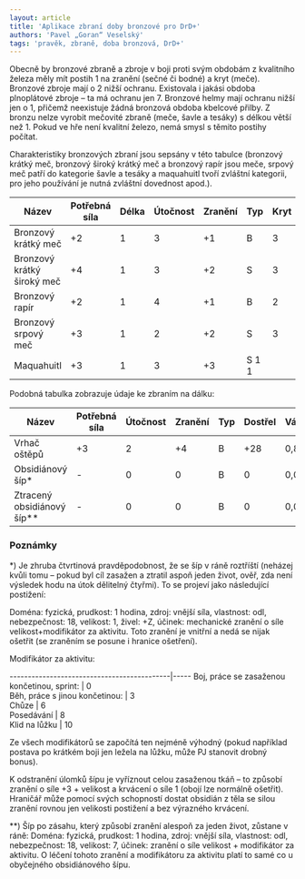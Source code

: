 ```yaml
---
layout: article
title: 'Aplikace zbraní doby bronzové pro DrD+'
authors: 'Pavel „Goran“ Veselský'
tags: 'pravěk, zbraně, doba bronzová, DrD+'
---
```


Obecně by bronzové zbraně a zbroje v boji proti svým obdobám z kvalitního železa měly mít postih ­1 na zranění (sečné či bodné) a kryt (meče). Bronzové 
zbroje mají o 2 nižší ochranu. Existovala i jakási obdoba plnoplátové zbroje – ta má ochranu jen 7. Bronzové helmy mají ochranu nižší jen o 1, přičemž neexistuje žádná bronzová obdoba kbelcové přilby. Z bronzu nelze vyrobit mečovité zbraně (meče, šavle a tesáky) s délkou větší než 1. Pokud ve hře není kvalitní železo, nemá smysl s těmito postihy počítat. 

Charakteristiky bronzových zbraní jsou sepsány v této tabulce (bronzový krátký meč, bronzový široký krátký meč a bronzový rapír jsou meče, srpový meč patří do kategorie šavle a tesáky a maquahuitl tvoří zvláštní kategorii, pro jeho používání je nutná zvláštní dovednost apod.). 

Název                      | Potřebná síla | Délka | Útočnost | Zranění | Typ | Kryt | Váha
---------------------------|---------------|-------|----------|---------|-----|------|-----  
Bronzový krátký meč        | +2            | 1     | 3        | +1      | B   | 3    | 1,3  
Bronzový krátký široký meč | +4            | 1     | 3        | +2      | S   | 3    | 1,5  
Bronzový rapír             | +2            | 1     | 4        | +1      | B   | 2    | 1,4  
Bronzový srpový meč        | +3            | 1     | 2        | +2      | S   | 3    | 1,3  
Maquahuitl                 | +3            | 1     | 3        | +3      | S   1 1    |

Podobná tabulka zobrazuje údaje ke zbraním na dálku: 

Název                      | Potřebná síla | Útočnost | Zranění | Typ | Dostřel | Váha
---------------------------|---------------|----------|---------|-----|---------|------  
Vrhač oštěpů               | +3            |  2       |  +4     | B   |  +28    | 0,8  
Obsidiánový šíp*  ­         | -             |  0       |  0      | B   |  0      | 0,05  
Ztracený obsidiánový šíp** | -             |  0       | 0       | B   |  0      | 0,05  

### Poznámky
*) Je zhruba čtvrtinová pravděpodobnost, že se šíp v ráně roztříští (neházej kvůli tomu – pokud byl cíl zasažen a ztratil aspoň jeden život, ověř, zda není výsledek hodu na útok dělitelný čtyřmi). To se projeví jako následující postižení: 

Doména: fyzická, prudkost: 1 hodina, zdroj: vnější síla, vlastnost: odl, nebezpečnost: 18, velikost: 1, živel: +Z, účinek: mechanické zranění o síle velikost+modifikátor za aktivitu. Toto zranění je vnitřní a nedá se nijak ošetřit (se zraněním se posune i hranice 
ošetření). 

Modifikátor za aktivitu:
  
--------------------------------------------|-----
Boj, práce se zasaženou končetinou, sprint: | 0  
Běh, práce s jinou končetinou:              | ­3  
Chůze                                       | 6  
Posedávání                                  | ­8  
Klid na lůžku                               | ­10  

Ze všech modifikátorů se započítá ten nejméně výhodný (pokud například postava po krátkém boji jen ležela na lůžku, může PJ stanovit drobný bonus). 

K odstranění úlomků šípu je vyříznout celou zasaženou tkáň – to způsobí zranění o síle +3 + velikost a krvácení o síle 1 (obojí lze normálně ošetřit). Hraničář může pomocí svých schopností dostat obsidián z těla se silou zranění rovnou jen velikosti postižení a bez výrazného krvácení. 

**) Šíp po zásahu, který způsobí zranění alespoň za jeden život, zůstane v ráně: 
Doména: fyzická, prudkost: 1 hodina, zdroj: vnější síla, vlastnost: odl, nebezpečnost: 18, velikost: 7, účinek: zranění o síle velikost + modifikátor za aktivitu. O léčení tohoto zranění a modifikátoru za aktivitu platí to samé co u obyčejného obsidiánového šípu.
